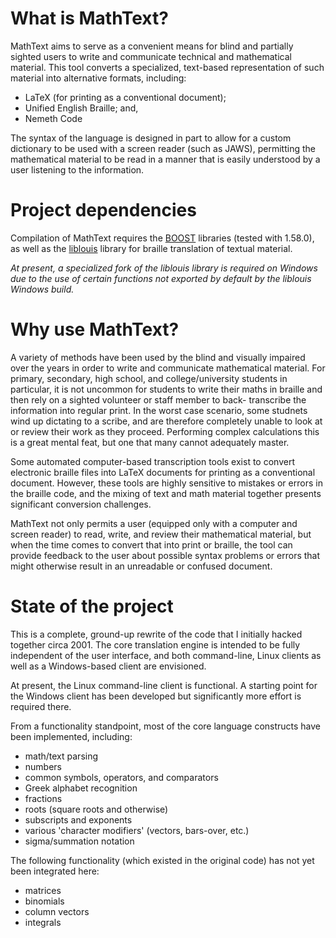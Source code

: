 # What is MathText?

MathText aims to serve as a convenient means for blind and partially 
sighted users to write and communicate technical and mathematical material.
This tool converts a specialized, text-based representation of such material
into alternative formats, including:

- LaTeX (for printing as a conventional document);
- Unified English Braille; and,
- Nemeth Code

The syntax of the language is designed in part to allow for a custom 
dictionary to be used with a screen reader (such as JAWS), permitting the
mathematical material to be read in a manner that is easily understood 
by a user listening to the information.

# Project dependencies

Compilation of MathText requires the [BOOST](http://www.boost.org) libraries
(tested with 1.58.0), as well as the [liblouis](http://www.liblouis.org) 
library for braille translation of textual material.  

_At present, a specialized fork of the liblouis library is required on 
Windows due to the use of certain functions not exported by default by 
the liblouis Windows build._

# Why use MathText?

A variety of methods have been used by the blind and visually impaired 
over the years in order to write and communicate mathematical material. 
For primary, secondary, high school, and college/university students in 
particular, it is not uncommon for students to write their maths in 
braille and then rely on a sighted volunteer or staff member to back-
transcribe the information into regular print. In the worst case scenario, 
some studnets wind up dictating to a scribe, and are therefore completely 
unable to look at or review their work as they proceed. Performing complex 
calculations this is a great mental feat, but one that many cannot 
adequately master. 

Some automated computer-based transcription tools exist to convert 
electronic braille files into LaTeX documents for printing as a 
conventional document. However, these tools are highly sensitive to 
mistakes or errors in the braille code, and the mixing of text and math 
material together presents significant conversion challenges. 

MathText not only permits a user (equipped only with a computer and 
screen reader) to read, write, and review their mathematical material, but 
when the time comes to convert that into print or braille, the tool can 
provide feedback to the user about possible syntax problems or errors that
might otherwise result in an unreadable or confused document. 

# State of the project

This is a complete, ground-up rewrite of the code that I initially hacked 
together circa 2001. The core translation engine is intended to be 
fully independent of the user interface, and both command-line, Linux 
clients as well as a Windows-based client are envisioned. 

At present, the Linux command-line client is functional. A starting point 
for the Windows client has been developed but significantly more effort is 
required there.

From a functionality standpoint, most of the core language constructs 
have been implemented, including:

- math/text parsing
- numbers
- common symbols, operators, and comparators
- Greek alphabet recognition
- fractions
- roots (square roots and otherwise)
- subscripts and exponents
- various 'character modifiers' (vectors, bars-over, etc.)
- sigma/summation notation

The following functionality (which existed in the original code) has not 
yet been integrated here:

- matrices
- binomials
- column vectors
- integrals














